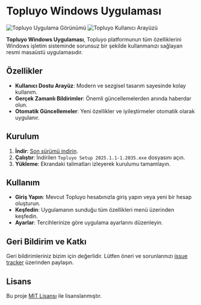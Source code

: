 # Topluyo Windows Uygulaması

![Topluyo Uygulama Görünümü](./icons/Img/TopluyoImage.jpg)
![Topluyo Kullanıcı Arayüzü](./icons/Img/TopluyoImageDark.jpg)

**Topluyo Windows Uygulaması**, Topluyo platformunun tüm özelliklerini Windows işletim sisteminde sorunsuz bir şekilde kullanmanızı sağlayan resmi masaüstü uygulamasıdır.

## Özellikler

- **Kullanıcı Dostu Arayüz**: Modern ve sezgisel tasarım sayesinde kolay kullanım.
- **Gerçek Zamanlı Bildirimler**: Önemli güncellemelerden anında haberdar olun.
- **Otomatik Güncellemeler**: Yeni özellikler ve iyileştirmeler otomatik olarak uygulanır.

## Kurulum

1. **İndir**: [Son sürümü indirin](https://github.com/topluyo/windows-app-exe/archive/refs/heads/main.zip).
2. **Çalıştır**: İndirilen `Topluyo Setup 2025.1.1-1.2035.exe` dosyasını açın.
3. **Yükleme**: Ekrandaki talimatları izleyerek kurulumu tamamlayın.

## Kullanım

- **Giriş Yapın**: Mevcut Topluyo hesabınızla giriş yapın veya yeni bir hesap oluşturun.
- **Keşfedin**: Uygulamanın sunduğu tüm özellikleri menü üzerinden keşfedin.
- **Ayarlar**: Tercihlerinize göre uygulama ayarlarını düzenleyin.

## Geri Bildirim ve Katkı

Geri bildirimleriniz bizim için değerlidir. Lütfen öneri ve sorunlarınızı [issue tracker](https://github.com/topluyo/windows-app/issues) üzerinden paylaşın.

## Lisans

Bu proje [MIT Lisansı](LICENSE) ile lisanslanmıştır.
